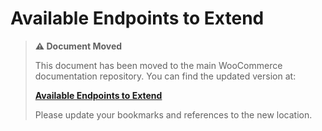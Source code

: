 # Available Endpoints to Extend

> **⚠️ Document Moved**
> 
> This document has been moved to the main WooCommerce documentation repository. You can find the updated version at:
> 
> **[Available Endpoints to Extend](https://github.com/woocommerce/woocommerce/tree/trunk/docs/apis/store-api/extending-store-api/available-endpoints-to-extend.md)**
> 
> Please update your bookmarks and references to the new location.
